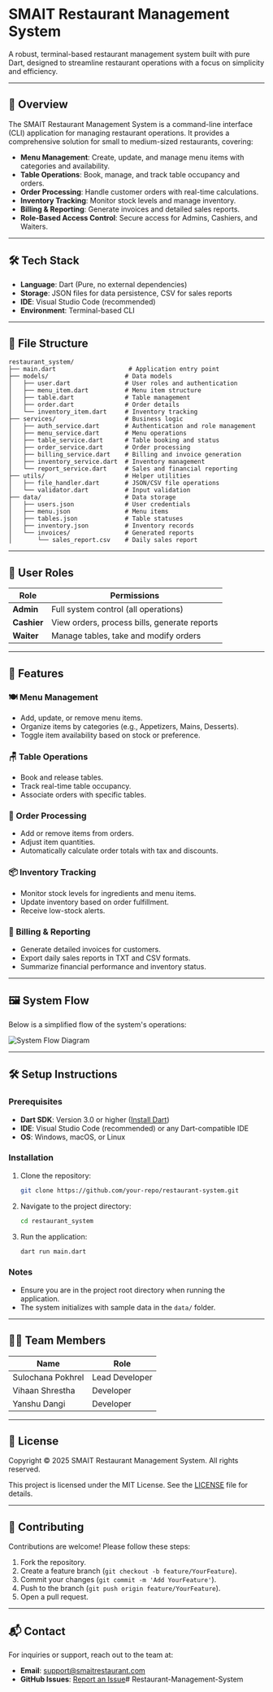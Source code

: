 # SMAIT Restaurant Management System

A robust, terminal-based restaurant management system built with pure Dart, designed to streamline restaurant operations with a focus on simplicity and efficiency.

---

## 📖 Overview

The SMAIT Restaurant Management System is a command-line interface (CLI) application for managing restaurant operations. It provides a comprehensive solution for small to medium-sized restaurants, covering:

- **Menu Management**: Create, update, and manage menu items with categories and availability.
- **Table Operations**: Book, manage, and track table occupancy and orders.
- **Order Processing**: Handle customer orders with real-time calculations.
- **Inventory Tracking**: Monitor stock levels and manage inventory.
- **Billing & Reporting**: Generate invoices and detailed sales reports.
- **Role-Based Access Control**: Secure access for Admins, Cashiers, and Waiters.

---

## 🛠️ Tech Stack

- **Language**: Dart (Pure, no external dependencies)
- **Storage**: JSON files for data persistence, CSV for sales reports
- **IDE**: Visual Studio Code (recommended)
- **Environment**: Terminal-based CLI

---

## 📂 File Structure

```
restaurant_system/
├── main.dart                    # Application entry point
├── models/                     # Data models
│   ├── user.dart               # User roles and authentication
│   ├── menu_item.dart          # Menu item structure
│   ├── table.dart              # Table management
│   ├── order.dart              # Order details
│   └── inventory_item.dart     # Inventory tracking
├── services/                   # Business logic
│   ├── auth_service.dart       # Authentication and role management
│   ├── menu_service.dart       # Menu operations
│   ├── table_service.dart      # Table booking and status
│   ├── order_service.dart      # Order processing
│   ├── billing_service.dart    # Billing and invoice generation
│   ├── inventory_service.dart  # Inventory management
│   └── report_service.dart     # Sales and financial reporting
├── utils/                      # Helper utilities
│   ├── file_handler.dart       # JSON/CSV file operations
│   └── validator.dart          # Input validation
├── data/                       # Data storage
│   ├── users.json              # User credentials
│   ├── menu.json               # Menu items
│   ├── tables.json             # Table statuses
│   ├── inventory.json          # Inventory records
│   └── invoices/               # Generated reports
│       └── sales_report.csv    # Daily sales report
```

---

## 👥 User Roles

| **Role**   | **Permissions**                              |
|------------|----------------------------------------------|
| **Admin**  | Full system control (all operations)         |
| **Cashier**| View orders, process bills, generate reports |
| **Waiter** | Manage tables, take and modify orders        |

---

## 🚀 Features

### 🍽️ Menu Management
- Add, update, or remove menu items.
- Organize items by categories (e.g., Appetizers, Mains, Desserts).
- Toggle item availability based on stock or preference.

### 🪑 Table Operations
- Book and release tables.
- Track real-time table occupancy.
- Associate orders with specific tables.

### 🛒 Order Processing
- Add or remove items from orders.
- Adjust item quantities.
- Automatically calculate order totals with tax and discounts.

### 📦 Inventory Tracking
- Monitor stock levels for ingredients and menu items.
- Update inventory based on order fulfillment.
- Receive low-stock alerts.

### 💸 Billing & Reporting
- Generate detailed invoices for customers.
- Export daily sales reports in TXT and CSV formats.
- Summarize financial performance and inventory status.

---

## 🖼️ System Flow

Below is a simplified flow of the system's operations:

![System Flow Diagram](https://github.com/user-attachments/assets/91d91efe-e2f1-4df6-a545-676280c654b8)

---

## 🛠️ Setup Instructions

### Prerequisites
- **Dart SDK**: Version 3.0 or higher ([Install Dart](https://dart.dev/get-dart))
- **IDE**: Visual Studio Code (recommended) or any Dart-compatible IDE
- **OS**: Windows, macOS, or Linux

### Installation
1. Clone the repository:
   ```bash
   git clone https://github.com/your-repo/restaurant-system.git
   ```
2. Navigate to the project directory:
   ```bash
   cd restaurant_system
   ```
3. Run the application:
   ```bash
   dart run main.dart
   ```

### Notes
- Ensure you are in the project root directory when running the application.
- The system initializes with sample data in the `data/` folder.

---

## 🧑‍💻 Team Members

| Name               | Role            |
|--------------------|-----------------|
| Sulochana Pokhrel  | Lead Developer  |
| Vihaan Shrestha    | Developer       |
| Yanshu Dangi       | Developer       |


---

## 📜 License

Copyright © 2025 SMAIT Restaurant Management System. All rights reserved.

This project is licensed under the MIT License. See the [LICENSE](LICENSE) file for details.

---

## 🤝 Contributing

Contributions are welcome! Please follow these steps:
1. Fork the repository.
2. Create a feature branch (`git checkout -b feature/YourFeature`).
3. Commit your changes (`git commit -m 'Add YourFeature'`).
4. Push to the branch (`git push origin feature/YourFeature`).
5. Open a pull request.

---

## 📬 Contact

For inquiries or support, reach out to the team at:
- **Email**: support@smaitrestaurant.com
- **GitHub Issues**: [Report an Issue](https://github.com/your-repo/restaurant-system/issues)# Restaurant-Management-System
